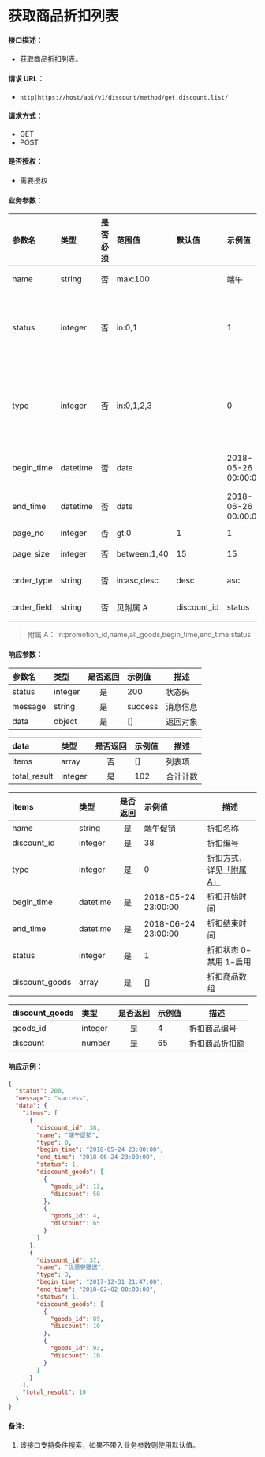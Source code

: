 # 获取商品折扣列表

#### 接口描述：
- 获取商品折扣列表。

#### 请求 URL：
- `http|https://host/api/v1/discount/method/get.discount.list/`

#### 请求方式：
- GET
- POST

#### 是否授权：
- 需要授权

#### 业务参数：
|参数名|类型|是否必须|范围值|默认值|示例值|描述|
|:----|:---|:---:|:-----|:-----|:-----|-----|
|name |string |否 |max:100 | |端午 |折扣名称 |
|status |integer |否 |in:0,1 | |1 |折扣状态 0=禁用 1=启用 |
|type |integer |否 |in:0,1,2,3 | |0 |折扣方式，详见[「附属 A」](/api/admin/market/discount/add.discount.item.md "「附属 A」") |
|begin_time |datetime |否 |date | |2018-05-26 00:00:00 |折扣开始时间 |
|end_time |datetime |否 |date | |2018-06-26 00:00:00 |折扣结束时间 |
|page_no |integer |否 |gt:0 |1 |1 |页码 |
|page_size |integer |否 |between:1,40 |15 |15 |每页数量 |
|order_type |string |否 |in:asc,desc |desc |asc |排序方式 |
|order_field |string |否 |见附属 A |discount_id |status |排序字段 |

> 附属 A：
in:promotion_id,name,all_goods,begin_time,end_time,status

#### 响应参数：
|参数名|类型|是否返回|示例值|描述|
|:-----|:-----|:---:|:-----|-----|
|status |integer |是 |200 |状态码 |
|message |string |是 |success |消息信息 |
|data |object |是 |[] |返回对象 |

|data|类型|是否返回|示例值|描述|
|:-----|:-----|:---:|:-----|-----|
|items |array |否 |[] |列表项 |
|total_result |integer |是 |102 |合计计数 |

|items|类型|是否返回|示例值|描述|
|:-----|:-----|:---:|:-----|-----|
|name |string |是 |端午促销 |折扣名称 |
|discount_id |integer |是 |38 |折扣编号 |
|type |integer |是 |0 |折扣方式，详见[「附属 A」](/api/admin/market/discount/add.discount.item.md "「附属 A」") |
|begin_time |datetime |是 |2018-05-24 23:00:00 |折扣开始时间 |
|end_time |datetime |是 |2018-06-24 23:00:00 |折扣结束时间 |
|status |integer |是 |1 |折扣状态 0=禁用 1=启用 |
|discount_goods |array |是 |[] |折扣商品数组 |

|discount_goods|类型|是否返回|示例值|描述|
|:-----|:-----|:---:|:-----|-----|
|goods_id |integer |是 |4 |折扣商品编号 |
|discount |number |是 |65 |折扣商品折扣额 |

#### 响应示例：
```json
{
  "status": 200,
  "message": "success",
  "data": {
    "items": [
      {
        "discount_id": 38,
        "name": "端午促销",
        "type": 0,
        "begin_time": "2018-05-24 23:00:00",
        "end_time": "2018-06-24 23:00:00",
        "status": 1,
        "discount_goods": [
          {
            "goods_id": 13,
            "discount": 50
          },
          {
            "goods_id": 4,
            "discount": 65
          }
        ]
      },
      {
        "discount_id": 37,
        "name": "优惠劵赠送",
        "type": 3,
        "begin_time": "2017-12-31 21:47:00",
        "end_time": "2018-02-02 00:00:00",
        "status": 1,
        "discount_goods": [
          {
            "goods_id": 89,
            "discount": 10
          },
          {
            "goods_id": 93,
            "discount": 10
          }
        ]
      }
    ],
    "total_result": 10
  }
}
```

#### 备注:
1. 该接口支持条件搜索，如果不带入业务参数则使用默认值。